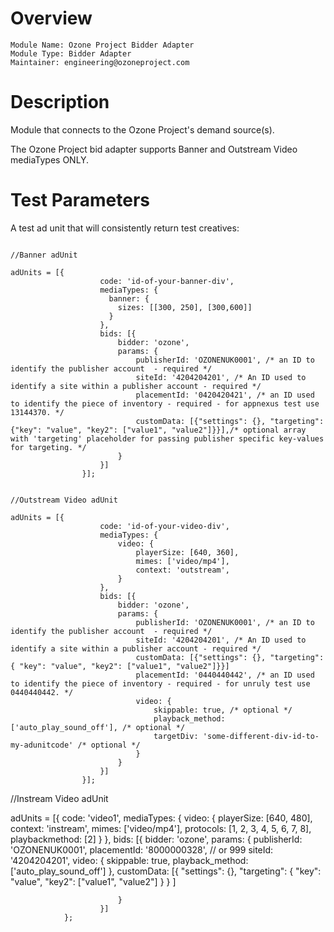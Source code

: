 	
# Overview

```
Module Name: Ozone Project Bidder Adapter
Module Type: Bidder Adapter
Maintainer: engineering@ozoneproject.com

```

# Description

Module that connects to the Ozone Project's demand source(s).

The Ozone Project bid adapter supports Banner and Outstream Video mediaTypes ONLY.
 
# Test Parameters


A test ad unit that will consistently return test creatives:

```

//Banner adUnit

adUnits = [{
                    code: 'id-of-your-banner-div',
			        mediaTypes: {
			          banner: {
			            sizes: [[300, 250], [300,600]]
			          }
			        },
                    bids: [{
                        bidder: 'ozone',
                        params: {
                            publisherId: 'OZONENUK0001', /* an ID to identify the publisher account  - required */
                            siteId: '4204204201', /* An ID used to identify a site within a publisher account - required */
                            placementId: '0420420421', /* an ID used to identify the piece of inventory - required - for appnexus test use 13144370. */
							customData: [{"settings": {}, "targeting": {"key": "value", "key2": ["value1", "value2"]}}],/* optional array with 'targeting' placeholder for passing publisher specific key-values for targeting. */                            
                        }
                    }]
                }];
```


```

//Outstream Video adUnit

adUnits = [{
                    code: 'id-of-your-video-div',
                    mediaTypes: {
                        video: {
                            playerSize: [640, 360],
                            mimes: ['video/mp4'],
                            context: 'outstream',
                        }
                    },
                    bids: [{
                        bidder: 'ozone',
                        params: {
                            publisherId: 'OZONENUK0001', /* an ID to identify the publisher account  - required */
                            siteId: '4204204201', /* An ID used to identify a site within a publisher account - required */
							customData: [{"settings": {}, "targeting": { "key": "value", "key2": ["value1", "value2"]}}]
                            placementId: '0440440442', /* an ID used to identify the piece of inventory - required - for unruly test use 0440440442. */
							video: {
                                skippable: true, /* optional */
                                playback_method: ['auto_play_sound_off'], /* optional */
                                targetDiv: 'some-different-div-id-to-my-adunitcode' /* optional */
                            }
                        }
                    }]
                }];
```

//Instream Video adUnit

adUnits = [{
					code: 'video1',
					mediaTypes: {
						video: {
							playerSize: [640, 480],
							context: 'instream',
							mimes: ['video/mp4'],
							protocols: [1, 2, 3, 4, 5, 6, 7, 8],
							playbackmethod: [2]
						}
					},
					bids: [{
							bidder: 'ozone',
							params: {
								publisherId: 'OZONENUK0001',
								placementId: '8000000328', // or 999
								siteId: '4204204201',
								video: {
									skippable: true,
									playback_method: ['auto_play_sound_off']
								},
							customData: [{
							      "settings": {},
							      "targeting": {
							          "key": "value",
								  "key2": ["value1", "value2"]
								  }
							}
							]

							}
						}]
				};
```
